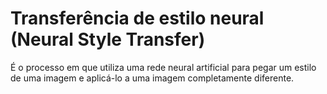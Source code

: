 # Transferência de estilo neural (Neural Style Transfer)

É o processo em que utiliza uma rede neural artificial para pegar um estilo de uma imagem e aplicá-lo a uma imagem completamente diferente.
